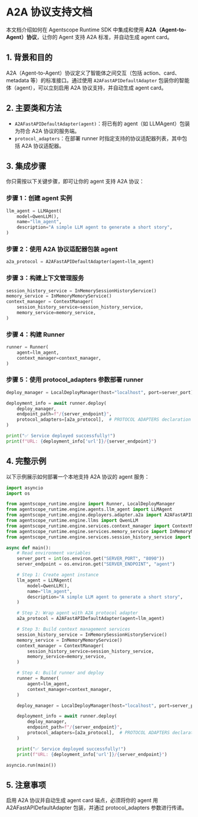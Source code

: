 # A2A 协议支持文档

本文档介绍如何在 Agentscope Runtime SDK 中集成和使用 **A2A（Agent-to-Agent）协议**，让你的 Agent 支持 A2A 标准，并自动生成 agent card。

## 1. 背景和目的

A2A（Agent-to-Agent）协议定义了智能体之间交互（包括 action、card、metadata 等）的标准接口。通过使用 `A2AFastAPIDefaultAdapter` 包装你的智能体（agent），可以立刻启用 A2A 协议支持，并自动生成 agent card。

## 2. 主要类和方法

- `A2AFastAPIDefaultAdapter(agent)`：将已有的 agent（如 LLMAgent）包装为符合 A2A 协议的服务端。
- `protocol_adapters`：在部署 runner 时指定支持的协议适配器列表，其中包括 A2A 协议适配器。

## 3. 集成步骤

你只需按以下关键步骤，即可让你的 agent 支持 A2A 协议：

### **步骤 1：创建 agent 实例**
```python
llm_agent = LLMAgent(
    model=QwenLLM(),
    name="llm_agent",
    description="A simple LLM agent to generate a short story",
)
```
### **步骤 2：使用 A2A 协议适配器包装 agent**
```python
a2a_protocol = A2AFastAPIDefaultAdapter(agent=llm_agent)
```

### **步骤 3：构建上下文管理服务**
```python
session_history_service = InMemorySessionHistoryService()
memory_service = InMemoryMemoryService()
context_manager = ContextManager(
    session_history_service=session_history_service,
    memory_service=memory_service,
)

```

### **步骤 4：构建 Runner**
```python
runner = Runner(
    agent=llm_agent,
    context_manager=context_manager,
)
```

### **步骤 5：使用 protocol_adapters 参数部署 runner**
```python
deploy_manager = LocalDeployManager(host="localhost", port=server_port)

deployment_info = await runner.deploy(
    deploy_manager,
    endpoint_path=f"/{server_endpoint}",
    protocol_adapters=[a2a_protocol],  # PROTOCOL ADAPTERS declaration
)

print("✅ Service deployed successfully!")
print(f"URL: {deployment_info['url']}/{server_endpoint}")
```


## 4. 完整示例

以下示例展示如何部署一个本地支持 A2A 协议的 agent 服务：

```python
import asyncio
import os

from agentscope_runtime.engine import Runner, LocalDeployManager
from agentscope_runtime.engine.agents.llm_agent import LLMAgent
from agentscope_runtime.engine.deployers.adapter.a2a import A2AFastAPIDefaultAdapter
from agentscope_runtime.engine.llms import QwenLLM
from agentscope_runtime.engine.services.context_manager import ContextManager
from agentscope_runtime.engine.services.memory_service import InMemoryMemoryService
from agentscope_runtime.engine.services.session_history_service import InMemorySessionHistoryService

async def main():
    # Read environment variables
    server_port = int(os.environ.get("SERVER_PORT", "8090"))
    server_endpoint = os.environ.get("SERVER_ENDPOINT", "agent")

    # Step 1: Create agent instance
    llm_agent = LLMAgent(
        model=QwenLLM(),
        name="llm_agent",
        description="A simple LLM agent to generate a short story",
    )

    # Step 2: Wrap agent with A2A protocol adapter
    a2a_protocol = A2AFastAPIDefaultAdapter(agent=llm_agent)

    # Step 3: Build context management services
    session_history_service = InMemorySessionHistoryService()
    memory_service = InMemoryMemoryService()
    context_manager = ContextManager(
        session_history_service=session_history_service,
        memory_service=memory_service,
    )

    # Step 4: Build runner and deploy
    runner = Runner(
        agent=llm_agent,
        context_manager=context_manager,
    )

    deploy_manager = LocalDeployManager(host="localhost", port=server_port)

    deployment_info = await runner.deploy(
        deploy_manager,
        endpoint_path=f"/{server_endpoint}",
        protocol_adapters=[a2a_protocol],  # PROTOCOL ADAPTERS declaration
    )

    print("✅ Service deployed successfully!")
    print(f"URL: {deployment_info['url']}/{server_endpoint}")

asyncio.run(main())
```

## 5. 注意事项

启用 A2A 协议并自动生成 agent card 端点，必须将你的 agent 用 A2AFastAPIDefaultAdapter 包装，并通过 protocol_adapters 参数进行传递。